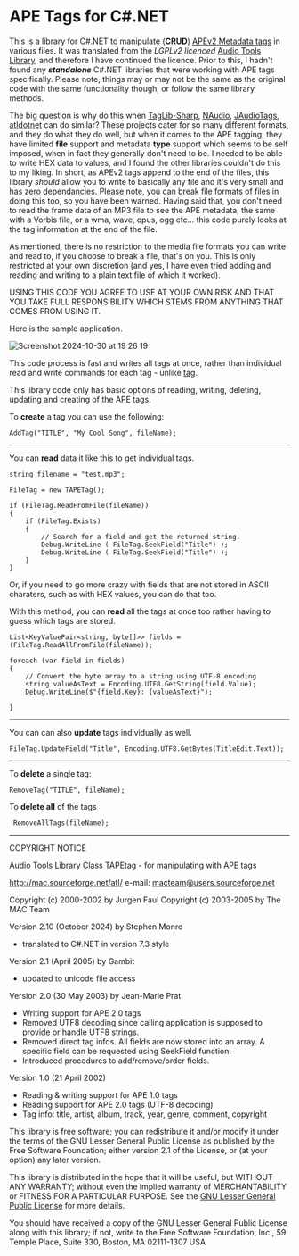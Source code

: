 # APE Tags for C#.NET
This is a library for C#.NET to manipulate (**CRUD**) [APEv2 Metadata tags](https://wiki.hydrogenaud.io/index.php?title=APEv2_specification) in various files.
It was translated from the _LGPLv2 licenced_ [Audio Tools Library](http://mac.sourceforge.net/atl/ "Audio Tools Library"), and therefore I have continued the licence. Prior to this, I hadn't found any **_standalone_** C#.NET libraries that were working with APE tags specifically. Please note, things may or may not be the same as the original code with the same functionality though, or follow the same library methods.

The big question is why do this when [TagLib-Sharp](https://github.com/mono/taglib-sharp), [NAudio](https://github.com/naudio/NAudio), [JAudioTags](https://www.the-roberts-family.net/metadata/index.html), [atldotnet](https://github.com/Zeugma440/atldotnet) can do similar?
These projects cater for so many different formats, and they do what they do well, but when it comes to the APE tagging, they have limited **file** support and metadata **type** support which seems to be self imposed, when in fact they generally don't need to be. I needed to be able to write HEX data to values, and I found the other libraries couldn't do this to my liking.
In short, as APEv2 tags append to the end of the files, this library _should_ allow you to write to basically any file and it's very small and has zero dependancies. Please note, you can break file formats of files in doing this too, so you have been warned. Having said that, you don't need to read the frame data of an MP3 file to see the APE metadata, the same with a Vorbis file, or a wma, wave, opus, ogg etc... this code purely looks at the tag information at the end of the file.

As mentioned, there is no restriction to the media file formats you can write and read to, if you choose to break a file, that's on you. This is only restricted at your own discretion (and yes, I have even tried adding and reading and writing to a plain text file of which it worked). 

USING THIS CODE YOU AGREE TO USE AT YOUR OWN RISK AND THAT YOU TAKE FULL RESPONSIBILITY WHICH STEMS FROM ANYTHING THAT COMES FROM USING IT.

Here is the sample application.

![Screenshot 2024-10-30 at 19 26 19](https://github.com/user-attachments/assets/83c7dbbd-7226-4763-88c1-72dad323c7c0)


This code process is fast and writes all tags at once, rather than individual read and write commands for each tag - unlike [tag](https://github.com/vrdriver/tag).


This library code only has basic options of reading, writing, deleting, updating and creating of the APE tags.

To **create** a tag you can use the following:


    AddTag("TITLE", "My Cool Song", fileName);


------------


You can **read** data it like this to get individual tags.

    
    
    string filename = "test.mp3";
    
    FileTag = new TAPETag();
    
    if (FileTag.ReadFromFile(fileName))
    {
        if (FileTag.Exists)
        {
            // Search for a field and get the returned string.
            Debug.WriteLine ( FileTag.SeekField("Title") );
            Debug.WriteLine ( FileTag.SeekField("Title") );
        }
    }
     
Or, if you need to go more crazy with fields that are not stored in ASCII charaters, such as with HEX values, you can do that too.

With this method, you can **read** all the tags at once too rather having to guess which tags are stored.



    List<KeyValuePair<string, byte[]>> fields = (FileTag.ReadAllFromFile(fileName));
                            
    foreach (var field in fields)
    {
        // Convert the byte array to a string using UTF-8 encoding
        string valueAsText = Encoding.UTF8.GetString(field.Value);
        Debug.WriteLine($"{field.Key}: {valueAsText}");                            
    }


------------


You can can also **update** tags individually as well.



    FileTag.UpdateField("Title", Encoding.UTF8.GetBytes(TitleEdit.Text));


------------


To **delete** a single tag:


    RemoveTag("TITLE", fileName);
To **delete all** of the tags


     RemoveAllTags(fileName);




------------



COPYRIGHT NOTICE

 Audio Tools Library
 Class TAPEtag - for manipulating with APE tags

 http://mac.sourceforge.net/atl/
 e-mail: macteam@users.sourceforge.net
 
 Copyright (c) 2000-2002 by Jurgen Faul
 Copyright (c) 2003-2005 by The MAC Team

 Version 2.10 (October 2024) by Stephen Monro
 - translated to C#.NET in version 7.3 style
 
 
 Version 2.1 (April 2005) by Gambit
 - updated to unicode file access
 
Version 2.0 (30 May 2003) by Jean-Marie Prat
- Writing support for APE 2.0 tags
- Removed UTF8 decoding since calling application is supposed to provide
or handle UTF8 strings.
- Removed direct tag infos. All fields are now stored into an array. A specific field can be requested using SeekField function.
- Introduced procedures to add/remove/order fields.
 
Version 1.0 (21 April 2002)
- Reading & writing support for APE 1.0 tags
- Reading support for APE 2.0 tags (UTF-8 decoding)
- Tag info: title, artist, album, track, year, genre, comment, copyright

This library is free software; you can redistribute it and/or modify it under the terms of the GNU Lesser General Public License as published by the Free Software Foundation; either version 2.1 of the License, or (at your option) any later version.

This library is distributed in the hope that it will be useful, but WITHOUT ANY WARRANTY; without even the implied warranty of MERCHANTABILITY or FITNESS FOR A PARTICULAR PURPOSE.  See the [GNU Lesser General Public License](https://www.gnu.org/licenses/old-licenses/lgpl-2.1.en.html "GNU Lesser General Public License") for more details.
 
You should have received a copy of the GNU Lesser General Public License along with this library; if not, write to the Free Software Foundation, Inc., 59 Temple Place, Suite 330, Boston, MA  02111-1307  USA
